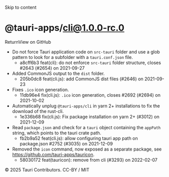 Skip to content
# @tauri-apps/cli@1.0.0-rc.0
ReturnView on GitHub
  * Do not force Tauri application code on `src-tauri` folder and use a glob pattern to look for a subfolder with a `tauri.conf.json` file. 
    * a8cff6b3 feat(cli): do not enforce `src-tauri` folder structure, closes #2643 (#2654) on 2021-09-27
  * Added CommonJS output to the `dist` folder. 
    * 205b0dc8 feat(cli.js): add CommonJS dist files (#2646) on 2021-09-23
  * Fixes `.ico` icon generation. 
    * 11db96e4 fix(cli.js): `.ico` icon generation, closes #2692 (#2694) on 2021-10-02
  * Automatically unplug `@tauri-apps/cli` in yarn 2+ installations to fix the download of the rust-cli. 
    * 1e336b68 fix(cli.js): Fix package installation on yarn 2+ (#3012) on 2021-12-09
  * Read `package.json` and check for a `tauri` object containing the `appPath` string, which points to the tauri crate path. 
    * fb2b9a52 feat(cli.js): allow configuring tauri app path on package.json #2752 (#3035) on 2021-12-09
  * Removed the `icon` command, now exposed as a separate package, see https://github.com/tauri-apps/tauricon. 
    * 58030172 feat(tauricon): remove from cli (#3293) on 2022-02-07


© 2025 Tauri Contributors. CC-BY / MIT
